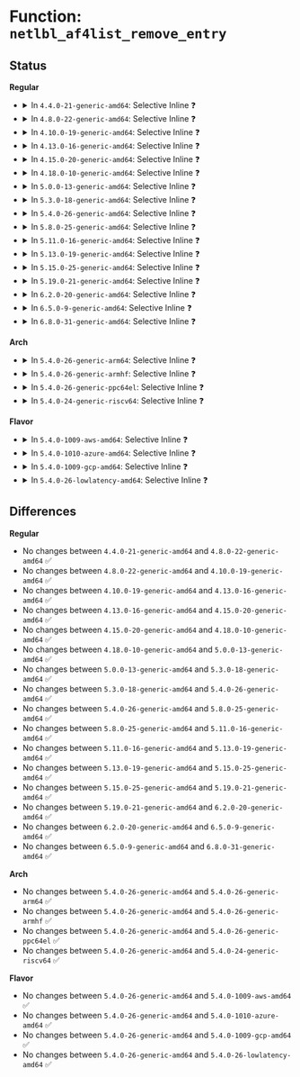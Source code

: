 # Function: <code>netlbl_af4list_remove_entry</code>

## Status
<b>Regular</b>
<ul>
<li>
<details>
<summary>In <code>4.4.0-21-generic-amd64</code>: Selective Inline ❓</summary>

```c
void netlbl_af4list_remove_entry(struct netlbl_af4list * entry)
```

```json
{
  "name": "netlbl_af4list_remove_entry",
  "collision_type": "Unique Global",
  "inline_type": "Selective",
  "funcs": [
    {
      "addr": 18446744071587287408,
      "name": "netlbl_af4list_remove_entry",
      "external": true,
      "loc": "net/netlabel/netlabel_addrlist.c:235",
      "file": "net/netlabel/netlabel_addrlist.c",
      "inline": "not declared, inlined",
      "caller_inline": [
        "net/netlabel/netlabel_addrlist.c:netlbl_af4list_remove"
      ],
      "caller_func": [
        "net/netlabel/netlabel_domainhash.c:netlbl_domhsh_free_entry",
        "net/netlabel/netlabel_domainhash.c:netlbl_domhsh_add",
        "net/netlabel/netlabel_unlabeled.c:netlbl_unlhsh_free_iface"
      ]
    }
  ],
  "symbols": [
    {
      "addr": 18446744071587287408,
      "name": "netlbl_af4list_remove_entry",
      "section": ".text",
      "bind": "STB_GLOBAL",
      "size": 47
    }
  ]
}
```
</details>
</li>
<li>
<details>
<summary>In <code>4.8.0-22-generic-amd64</code>: Selective Inline ❓</summary>

```c
void netlbl_af4list_remove_entry(struct netlbl_af4list * entry)
```

```json
{
  "name": "netlbl_af4list_remove_entry",
  "collision_type": "Unique Global",
  "inline_type": "Selective",
  "funcs": [
    {
      "addr": 18446744071587755465,
      "name": "netlbl_af4list_remove_entry",
      "external": true,
      "loc": "net/netlabel/netlabel_addrlist.c:235",
      "file": "net/netlabel/netlabel_addrlist.c",
      "inline": "not declared, inlined",
      "caller_inline": [
        "net/netlabel/netlabel_addrlist.c:netlbl_af4list_remove"
      ],
      "caller_func": [
        "net/netlabel/netlabel_domainhash.c:netlbl_domhsh_add",
        "net/netlabel/netlabel_domainhash.c:netlbl_domhsh_free_entry",
        "net/netlabel/netlabel_unlabeled.c:netlbl_unlhsh_free_iface"
      ]
    }
  ],
  "symbols": [
    {
      "addr": 18446744071587755360,
      "name": "netlbl_af4list_remove_entry",
      "section": ".text",
      "bind": "STB_GLOBAL",
      "size": 47
    }
  ]
}
```
</details>
</li>
<li>
<details>
<summary>In <code>4.10.0-19-generic-amd64</code>: Selective Inline ❓</summary>

```c
void netlbl_af4list_remove_entry(struct netlbl_af4list * entry)
```

```json
{
  "name": "netlbl_af4list_remove_entry",
  "collision_type": "Unique Global",
  "inline_type": "Selective",
  "funcs": [
    {
      "addr": 18446744071587970681,
      "name": "netlbl_af4list_remove_entry",
      "external": true,
      "loc": "net/netlabel/netlabel_addrlist.c:235",
      "file": "net/netlabel/netlabel_addrlist.c",
      "inline": "not declared, inlined",
      "caller_inline": [
        "net/netlabel/netlabel_addrlist.c:netlbl_af4list_remove"
      ],
      "caller_func": [
        "net/netlabel/netlabel_domainhash.c:netlbl_domhsh_add",
        "net/netlabel/netlabel_domainhash.c:netlbl_domhsh_free_entry",
        "net/netlabel/netlabel_unlabeled.c:netlbl_unlhsh_free_iface"
      ]
    }
  ],
  "symbols": [
    {
      "addr": 18446744071587970576,
      "name": "netlbl_af4list_remove_entry",
      "section": ".text",
      "bind": "STB_GLOBAL",
      "size": 47
    }
  ]
}
```
</details>
</li>
<li>
<details>
<summary>In <code>4.13.0-16-generic-amd64</code>: Selective Inline ❓</summary>

```c
void netlbl_af4list_remove_entry(struct netlbl_af4list * entry)
```

```json
{
  "name": "netlbl_af4list_remove_entry",
  "collision_type": "Unique Global",
  "inline_type": "Selective",
  "funcs": [
    {
      "addr": 18446744071588128793,
      "name": "netlbl_af4list_remove_entry",
      "external": true,
      "loc": "net/netlabel/netlabel_addrlist.c:235",
      "file": "net/netlabel/netlabel_addrlist.c",
      "inline": "not declared, inlined",
      "caller_inline": [
        "net/netlabel/netlabel_addrlist.c:netlbl_af4list_remove"
      ],
      "caller_func": [
        "net/netlabel/netlabel_domainhash.c:netlbl_domhsh_free_entry",
        "net/netlabel/netlabel_unlabeled.c:netlbl_unlhsh_free_iface"
      ]
    }
  ],
  "symbols": [
    {
      "addr": 18446744071588128688,
      "name": "netlbl_af4list_remove_entry",
      "section": ".text",
      "bind": "STB_GLOBAL",
      "size": 47
    }
  ]
}
```
</details>
</li>
<li>
<details>
<summary>In <code>4.15.0-20-generic-amd64</code>: Selective Inline ❓</summary>

```c
void netlbl_af4list_remove_entry(struct netlbl_af4list * entry)
```

```json
{
  "name": "netlbl_af4list_remove_entry",
  "collision_type": "Unique Global",
  "inline_type": "Selective",
  "funcs": [
    {
      "addr": 18446744071588676601,
      "name": "netlbl_af4list_remove_entry",
      "external": true,
      "loc": "net/netlabel/netlabel_addrlist.c:235",
      "file": "net/netlabel/netlabel_addrlist.c",
      "inline": "not declared, inlined",
      "caller_inline": [
        "net/netlabel/netlabel_addrlist.c:netlbl_af4list_remove"
      ],
      "caller_func": [
        "net/netlabel/netlabel_domainhash.c:netlbl_domhsh_free_entry",
        "net/netlabel/netlabel_unlabeled.c:netlbl_unlhsh_free_iface"
      ]
    }
  ],
  "symbols": [
    {
      "addr": 18446744071588676496,
      "name": "netlbl_af4list_remove_entry",
      "section": ".text",
      "bind": "STB_GLOBAL",
      "size": 47
    }
  ]
}
```
</details>
</li>
<li>
<details>
<summary>In <code>4.18.0-10-generic-amd64</code>: Selective Inline ❓</summary>

```c
void netlbl_af4list_remove_entry(struct netlbl_af4list * entry)
```

```json
{
  "name": "netlbl_af4list_remove_entry",
  "collision_type": "Unique Global",
  "inline_type": "Selective",
  "funcs": [
    {
      "addr": 18446744071589043145,
      "name": "netlbl_af4list_remove_entry",
      "external": true,
      "loc": "net/netlabel/netlabel_addrlist.c:235",
      "file": "net/netlabel/netlabel_addrlist.c",
      "inline": "not declared, inlined",
      "caller_inline": [
        "net/netlabel/netlabel_addrlist.c:netlbl_af4list_remove"
      ],
      "caller_func": [
        "net/netlabel/netlabel_domainhash.c:netlbl_domhsh_free_entry",
        "net/netlabel/netlabel_unlabeled.c:netlbl_unlhsh_free_iface"
      ]
    }
  ],
  "symbols": [
    {
      "addr": 18446744071589043040,
      "name": "netlbl_af4list_remove_entry",
      "section": ".text",
      "bind": "STB_GLOBAL",
      "size": 47
    }
  ]
}
```
</details>
</li>
<li>
<details>
<summary>In <code>5.0.0-13-generic-amd64</code>: Selective Inline ❓</summary>

```c
void netlbl_af4list_remove_entry(struct netlbl_af4list * entry)
```

```json
{
  "name": "netlbl_af4list_remove_entry",
  "collision_type": "Unique Global",
  "inline_type": "Selective",
  "funcs": [
    {
      "addr": 18446744071589269145,
      "name": "netlbl_af4list_remove_entry",
      "external": true,
      "loc": "net/netlabel/netlabel_addrlist.c:235",
      "file": "net/netlabel/netlabel_addrlist.c",
      "inline": "not declared, inlined",
      "caller_inline": [
        "net/netlabel/netlabel_addrlist.c:netlbl_af4list_remove"
      ],
      "caller_func": [
        "net/netlabel/netlabel_domainhash.c:netlbl_domhsh_free_entry",
        "net/netlabel/netlabel_unlabeled.c:netlbl_unlhsh_free_iface"
      ]
    }
  ],
  "symbols": [
    {
      "addr": 18446744071589269040,
      "name": "netlbl_af4list_remove_entry",
      "section": ".text",
      "bind": "STB_GLOBAL",
      "size": 47
    }
  ]
}
```
</details>
</li>
<li>
<details>
<summary>In <code>5.3.0-18-generic-amd64</code>: Selective Inline ❓</summary>

```c
void netlbl_af4list_remove_entry(struct netlbl_af4list * entry)
```

```json
{
  "name": "netlbl_af4list_remove_entry",
  "collision_type": "Unique Global",
  "inline_type": "Selective",
  "funcs": [
    {
      "addr": 18446744071589724505,
      "name": "netlbl_af4list_remove_entry",
      "external": true,
      "loc": "net/netlabel/netlabel_addrlist.c:221",
      "file": "net/netlabel/netlabel_addrlist.c",
      "inline": "not declared, inlined",
      "caller_inline": [
        "net/netlabel/netlabel_addrlist.c:netlbl_af4list_remove"
      ],
      "caller_func": [
        "net/netlabel/netlabel_domainhash.c:netlbl_domhsh_free_entry",
        "net/netlabel/netlabel_unlabeled.c:netlbl_unlhsh_free_iface"
      ]
    }
  ],
  "symbols": [
    {
      "addr": 18446744071589724400,
      "name": "netlbl_af4list_remove_entry",
      "section": ".text",
      "bind": "STB_GLOBAL",
      "size": 47
    }
  ]
}
```
</details>
</li>
<li>
<details>
<summary>In <code>5.4.0-26-generic-amd64</code>: Selective Inline ❓</summary>

```c
void netlbl_af4list_remove_entry(struct netlbl_af4list * entry)
```

```json
{
  "name": "netlbl_af4list_remove_entry",
  "collision_type": "Unique Global",
  "inline_type": "Selective",
  "funcs": [
    {
      "addr": 18446744071589948809,
      "name": "netlbl_af4list_remove_entry",
      "external": true,
      "loc": "net/netlabel/netlabel_addrlist.c:221",
      "file": "net/netlabel/netlabel_addrlist.c",
      "inline": "not declared, inlined",
      "caller_inline": [
        "net/netlabel/netlabel_addrlist.c:netlbl_af4list_remove"
      ],
      "caller_func": [
        "net/netlabel/netlabel_domainhash.c:netlbl_domhsh_free_entry",
        "net/netlabel/netlabel_unlabeled.c:netlbl_unlhsh_free_iface"
      ]
    }
  ],
  "symbols": [
    {
      "addr": 18446744071589948704,
      "name": "netlbl_af4list_remove_entry",
      "section": ".text",
      "bind": "STB_GLOBAL",
      "size": 47
    }
  ]
}
```
</details>
</li>
<li>
<details>
<summary>In <code>5.8.0-25-generic-amd64</code>: Selective Inline ❓</summary>

```c
void netlbl_af4list_remove_entry(struct netlbl_af4list * entry)
```

```json
{
  "name": "netlbl_af4list_remove_entry",
  "collision_type": "Unique Global",
  "inline_type": "Selective",
  "funcs": [
    {
      "addr": 18446744071590978908,
      "name": "netlbl_af4list_remove_entry",
      "external": true,
      "loc": "net/netlabel/netlabel_addrlist.c:221",
      "file": "net/netlabel/netlabel_addrlist.c",
      "inline": "not declared, inlined",
      "caller_inline": [
        "net/netlabel/netlabel_addrlist.c:netlbl_af4list_remove"
      ],
      "caller_func": [
        "net/netlabel/netlabel_domainhash.c:netlbl_domhsh_free_entry",
        "net/netlabel/netlabel_unlabeled.c:netlbl_unlhsh_free_iface"
      ]
    }
  ],
  "symbols": [
    {
      "addr": 18446744071590978800,
      "name": "netlbl_af4list_remove_entry",
      "section": ".text",
      "bind": "STB_GLOBAL",
      "size": 47
    }
  ]
}
```
</details>
</li>
<li>
<details>
<summary>In <code>5.11.0-16-generic-amd64</code>: Selective Inline ❓</summary>

```c
void netlbl_af4list_remove_entry(struct netlbl_af4list * entry)
```

```json
{
  "name": "netlbl_af4list_remove_entry",
  "collision_type": "Unique Global",
  "inline_type": "Selective",
  "funcs": [
    {
      "addr": 18446744071591043532,
      "name": "netlbl_af4list_remove_entry",
      "external": true,
      "loc": "net/netlabel/netlabel_addrlist.c:221",
      "file": "net/netlabel/netlabel_addrlist.c",
      "inline": "not declared, inlined",
      "caller_inline": [
        "net/netlabel/netlabel_addrlist.c:netlbl_af4list_remove"
      ],
      "caller_func": [
        "net/netlabel/netlabel_domainhash.c:netlbl_domhsh_free_entry",
        "net/netlabel/netlabel_unlabeled.c:netlbl_unlhsh_free_iface"
      ]
    }
  ],
  "symbols": [
    {
      "addr": 18446744071591043424,
      "name": "netlbl_af4list_remove_entry",
      "section": ".text",
      "bind": "STB_GLOBAL",
      "size": 47
    }
  ]
}
```
</details>
</li>
<li>
<details>
<summary>In <code>5.13.0-19-generic-amd64</code>: Selective Inline ❓</summary>

```c
void netlbl_af4list_remove_entry(struct netlbl_af4list * entry)
```

```json
{
  "name": "netlbl_af4list_remove_entry",
  "collision_type": "Unique Global",
  "inline_type": "Selective",
  "funcs": [
    {
      "addr": 18446744071590974121,
      "name": "netlbl_af4list_remove_entry",
      "external": true,
      "loc": "net/netlabel/netlabel_addrlist.c:221",
      "file": "net/netlabel/netlabel_addrlist.c",
      "inline": "not declared, inlined",
      "caller_inline": [
        "net/netlabel/netlabel_addrlist.c:netlbl_af4list_remove"
      ],
      "caller_func": [
        "net/netlabel/netlabel_domainhash.c:netlbl_domhsh_free_entry",
        "net/netlabel/netlabel_unlabeled.c:netlbl_unlhsh_free_iface"
      ]
    }
  ],
  "symbols": [
    {
      "addr": 18446744071590974016,
      "name": "netlbl_af4list_remove_entry",
      "section": ".text",
      "bind": "STB_GLOBAL",
      "size": 47
    }
  ]
}
```
</details>
</li>
<li>
<details>
<summary>In <code>5.15.0-25-generic-amd64</code>: Selective Inline ❓</summary>

```c
void netlbl_af4list_remove_entry(struct netlbl_af4list * entry)
```

```json
{
  "name": "netlbl_af4list_remove_entry",
  "collision_type": "Unique Global",
  "inline_type": "Selective",
  "funcs": [
    {
      "addr": 18446744071591811657,
      "name": "netlbl_af4list_remove_entry",
      "external": true,
      "loc": "net/netlabel/netlabel_addrlist.c:221",
      "file": "net/netlabel/netlabel_addrlist.c",
      "inline": "not declared, inlined",
      "caller_inline": [
        "net/netlabel/netlabel_addrlist.c:netlbl_af4list_remove"
      ],
      "caller_func": [
        "net/netlabel/netlabel_domainhash.c:netlbl_domhsh_free_entry",
        "net/netlabel/netlabel_unlabeled.c:netlbl_unlhsh_free_iface"
      ]
    }
  ],
  "symbols": [
    {
      "addr": 18446744071591811552,
      "name": "netlbl_af4list_remove_entry",
      "section": ".text",
      "bind": "STB_GLOBAL",
      "size": 47
    }
  ]
}
```
</details>
</li>
<li>
<details>
<summary>In <code>5.19.0-21-generic-amd64</code>: Selective Inline ❓</summary>

```c
void netlbl_af4list_remove_entry(struct netlbl_af4list * entry)
```

```json
{
  "name": "netlbl_af4list_remove_entry",
  "collision_type": "Unique Global",
  "inline_type": "Selective",
  "funcs": [
    {
      "addr": 18446744071593523945,
      "name": "netlbl_af4list_remove_entry",
      "external": true,
      "loc": "net/netlabel/netlabel_addrlist.c:221",
      "file": "net/netlabel/netlabel_addrlist.c",
      "inline": "not declared, inlined",
      "caller_inline": [
        "net/netlabel/netlabel_addrlist.c:netlbl_af4list_remove"
      ],
      "caller_func": [
        "net/netlabel/netlabel_domainhash.c:netlbl_domhsh_free_entry",
        "net/netlabel/netlabel_unlabeled.c:netlbl_unlhsh_free_iface"
      ]
    }
  ],
  "symbols": [
    {
      "addr": 18446744071593523824,
      "name": "netlbl_af4list_remove_entry",
      "section": ".text",
      "bind": "STB_GLOBAL",
      "size": 57
    }
  ]
}
```
</details>
</li>
<li>
<details>
<summary>In <code>6.2.0-20-generic-amd64</code>: Selective Inline ❓</summary>

```c
void netlbl_af4list_remove_entry(struct netlbl_af4list * entry)
```

```json
{
  "name": "netlbl_af4list_remove_entry",
  "collision_type": "Unique Global",
  "inline_type": "Selective",
  "funcs": [
    {
      "addr": 18446744071595444361,
      "name": "netlbl_af4list_remove_entry",
      "external": true,
      "loc": "net/netlabel/netlabel_addrlist.c:221",
      "file": "net/netlabel/netlabel_addrlist.c",
      "inline": "not declared, inlined",
      "caller_inline": [
        "net/netlabel/netlabel_addrlist.c:netlbl_af4list_remove"
      ],
      "caller_func": [
        "net/netlabel/netlabel_domainhash.c:netlbl_domhsh_free_entry",
        "net/netlabel/netlabel_unlabeled.c:netlbl_unlhsh_free_iface"
      ]
    }
  ],
  "symbols": [
    {
      "addr": 18446744071595444224,
      "name": "netlbl_af4list_remove_entry",
      "section": ".text",
      "bind": "STB_GLOBAL",
      "size": 57
    }
  ]
}
```
</details>
</li>
<li>
<details>
<summary>In <code>6.5.0-9-generic-amd64</code>: Selective Inline ❓</summary>

```c
void netlbl_af4list_remove_entry(struct netlbl_af4list * entry)
```

```json
{
  "name": "netlbl_af4list_remove_entry",
  "collision_type": "Unique Global",
  "inline_type": "Selective",
  "funcs": [
    {
      "addr": 18446744071595951321,
      "name": "netlbl_af4list_remove_entry",
      "external": true,
      "loc": "net/netlabel/netlabel_addrlist.c:221",
      "file": "net/netlabel/netlabel_addrlist.c",
      "inline": "not declared, inlined",
      "caller_inline": [
        "net/netlabel/netlabel_addrlist.c:netlbl_af4list_remove"
      ],
      "caller_func": [
        "net/netlabel/netlabel_domainhash.c:netlbl_domhsh_free_entry",
        "net/netlabel/netlabel_unlabeled.c:netlbl_unlhsh_free_iface"
      ]
    }
  ],
  "symbols": [
    {
      "addr": 18446744071595951184,
      "name": "netlbl_af4list_remove_entry",
      "section": ".text",
      "bind": "STB_GLOBAL",
      "size": 57
    }
  ]
}
```
</details>
</li>
<li>
<details>
<summary>In <code>6.8.0-31-generic-amd64</code>: Selective Inline ❓</summary>

```c
void netlbl_af4list_remove_entry(struct netlbl_af4list * entry)
```

```json
{
  "name": "netlbl_af4list_remove_entry",
  "collision_type": "Unique Global",
  "inline_type": "Selective",
  "funcs": [
    {
      "addr": 18446744071596813193,
      "name": "netlbl_af4list_remove_entry",
      "external": true,
      "loc": "net/netlabel/netlabel_addrlist.c:221",
      "file": "net/netlabel/netlabel_addrlist.c",
      "inline": "not declared, inlined",
      "caller_inline": [
        "net/netlabel/netlabel_addrlist.c:netlbl_af4list_remove"
      ],
      "caller_func": [
        "net/netlabel/netlabel_domainhash.c:netlbl_domhsh_free_entry",
        "net/netlabel/netlabel_unlabeled.c:netlbl_unlhsh_free_iface"
      ]
    }
  ],
  "symbols": [
    {
      "addr": 18446744071596813056,
      "name": "netlbl_af4list_remove_entry",
      "section": ".text",
      "bind": "STB_GLOBAL",
      "size": 57
    }
  ]
}
```
</details>
</li>
</ul>
<b>Arch</b>
<ul>
<li>
<details>
<summary>In <code>5.4.0-26-generic-arm64</code>: Selective Inline ❓</summary>

```c
void netlbl_af4list_remove_entry(struct netlbl_af4list * entry)
```

```json
{
  "name": "netlbl_af4list_remove_entry",
  "collision_type": "Unique Global",
  "inline_type": "Selective",
  "funcs": [
    {
      "addr": 18446603336503681700,
      "name": "netlbl_af4list_remove_entry",
      "external": true,
      "loc": "net/netlabel/netlabel_addrlist.c:221",
      "file": "net/netlabel/netlabel_addrlist.c",
      "inline": "not declared, inlined",
      "caller_inline": [
        "net/netlabel/netlabel_addrlist.c:netlbl_af4list_remove"
      ],
      "caller_func": [
        "net/netlabel/netlabel_domainhash.c:netlbl_domhsh_free_entry",
        "net/netlabel/netlabel_unlabeled.c:netlbl_unlhsh_free_iface"
      ]
    }
  ],
  "symbols": [
    {
      "addr": 18446603336503681528,
      "name": "netlbl_af4list_remove_entry",
      "section": ".text",
      "bind": "STB_GLOBAL",
      "size": 64
    }
  ]
}
```
</details>
</li>
<li>
<details>
<summary>In <code>5.4.0-26-generic-armhf</code>: Selective Inline ❓</summary>

```c
void netlbl_af4list_remove_entry(struct netlbl_af4list * entry)
```

```json
{
  "name": "netlbl_af4list_remove_entry",
  "collision_type": "Unique Global",
  "inline_type": "Selective",
  "funcs": [
    {
      "addr": 3236318028,
      "name": "netlbl_af4list_remove_entry",
      "external": true,
      "loc": "net/netlabel/netlabel_addrlist.c:221",
      "file": "net/netlabel/netlabel_addrlist.c",
      "inline": "not declared, inlined",
      "caller_inline": [
        "net/netlabel/netlabel_addrlist.c:netlbl_af4list_remove"
      ],
      "caller_func": [
        "net/netlabel/netlabel_domainhash.c:netlbl_domhsh_free_entry",
        "net/netlabel/netlabel_unlabeled.c:netlbl_unlhsh_free_iface"
      ]
    }
  ],
  "symbols": [
    {
      "addr": 3236317872,
      "name": "netlbl_af4list_remove_entry",
      "section": ".text",
      "bind": "STB_GLOBAL",
      "size": 52
    }
  ]
}
```
</details>
</li>
<li>
<details>
<summary>In <code>5.4.0-26-generic-ppc64el</code>: Selective Inline ❓</summary>

```c
void netlbl_af4list_remove_entry(struct netlbl_af4list * entry)
```

```json
{
  "name": "netlbl_af4list_remove_entry",
  "collision_type": "Unique Global",
  "inline_type": "Selective",
  "funcs": [
    {
      "addr": 13835058055297508236,
      "name": "netlbl_af4list_remove_entry",
      "external": true,
      "loc": "net/netlabel/netlabel_addrlist.c:221",
      "file": "net/netlabel/netlabel_addrlist.c",
      "inline": "not declared, inlined",
      "caller_inline": [
        "net/netlabel/netlabel_addrlist.c:netlbl_af4list_remove"
      ],
      "caller_func": [
        "net/netlabel/netlabel_domainhash.c:netlbl_domhsh_free_entry",
        "net/netlabel/netlabel_unlabeled.c:netlbl_unlhsh_free_iface"
      ]
    }
  ],
  "symbols": [
    {
      "addr": 13835058055297508080,
      "name": "netlbl_af4list_remove_entry",
      "section": ".text",
      "bind": "STB_GLOBAL",
      "size": 60
    }
  ]
}
```
</details>
</li>
<li>
<details>
<summary>In <code>5.4.0-24-generic-riscv64</code>: Selective Inline ❓</summary>

```c
void netlbl_af4list_remove_entry(struct netlbl_af4list * entry)
```

```json
{
  "name": "netlbl_af4list_remove_entry",
  "collision_type": "Unique Global",
  "inline_type": "Selective",
  "funcs": [
    {
      "addr": 18446743936279616928,
      "name": "netlbl_af4list_remove_entry",
      "external": true,
      "loc": "net/netlabel/netlabel_addrlist.c:221",
      "file": "net/netlabel/netlabel_addrlist.c",
      "inline": "not declared, inlined",
      "caller_inline": [
        "net/netlabel/netlabel_addrlist.c:netlbl_af4list_remove"
      ],
      "caller_func": [
        "net/netlabel/netlabel_domainhash.c:netlbl_domhsh_free_entry",
        "net/netlabel/netlabel_unlabeled.c:netlbl_unlhsh_free_iface"
      ]
    }
  ],
  "symbols": [
    {
      "addr": 18446743936279616808,
      "name": "netlbl_af4list_remove_entry",
      "section": ".text",
      "bind": "STB_GLOBAL",
      "size": 50
    }
  ]
}
```
</details>
</li>
</ul>
<b>Flavor</b>
<ul>
<li>
<details>
<summary>In <code>5.4.0-1009-aws-amd64</code>: Selective Inline ❓</summary>

```c
void netlbl_af4list_remove_entry(struct netlbl_af4list * entry)
```

```json
{
  "name": "netlbl_af4list_remove_entry",
  "collision_type": "Unique Global",
  "inline_type": "Selective",
  "funcs": [
    {
      "addr": 18446744071589552409,
      "name": "netlbl_af4list_remove_entry",
      "external": true,
      "loc": "net/netlabel/netlabel_addrlist.c:221",
      "file": "net/netlabel/netlabel_addrlist.c",
      "inline": "not declared, inlined",
      "caller_inline": [
        "net/netlabel/netlabel_addrlist.c:netlbl_af4list_remove"
      ],
      "caller_func": [
        "net/netlabel/netlabel_domainhash.c:netlbl_domhsh_free_entry",
        "net/netlabel/netlabel_unlabeled.c:netlbl_unlhsh_free_iface"
      ]
    }
  ],
  "symbols": [
    {
      "addr": 18446744071589552304,
      "name": "netlbl_af4list_remove_entry",
      "section": ".text",
      "bind": "STB_GLOBAL",
      "size": 47
    }
  ]
}
```
</details>
</li>
<li>
<details>
<summary>In <code>5.4.0-1010-azure-amd64</code>: Selective Inline ❓</summary>

```c
void netlbl_af4list_remove_entry(struct netlbl_af4list * entry)
```

```json
{
  "name": "netlbl_af4list_remove_entry",
  "collision_type": "Unique Global",
  "inline_type": "Selective",
  "funcs": [
    {
      "addr": 18446744071589276985,
      "name": "netlbl_af4list_remove_entry",
      "external": true,
      "loc": "net/netlabel/netlabel_addrlist.c:221",
      "file": "net/netlabel/netlabel_addrlist.c",
      "inline": "not declared, inlined",
      "caller_inline": [
        "net/netlabel/netlabel_addrlist.c:netlbl_af4list_remove"
      ],
      "caller_func": [
        "net/netlabel/netlabel_domainhash.c:netlbl_domhsh_free_entry",
        "net/netlabel/netlabel_unlabeled.c:netlbl_unlhsh_free_iface"
      ]
    }
  ],
  "symbols": [
    {
      "addr": 18446744071589276880,
      "name": "netlbl_af4list_remove_entry",
      "section": ".text",
      "bind": "STB_GLOBAL",
      "size": 47
    }
  ]
}
```
</details>
</li>
<li>
<details>
<summary>In <code>5.4.0-1009-gcp-amd64</code>: Selective Inline ❓</summary>

```c
void netlbl_af4list_remove_entry(struct netlbl_af4list * entry)
```

```json
{
  "name": "netlbl_af4list_remove_entry",
  "collision_type": "Unique Global",
  "inline_type": "Selective",
  "funcs": [
    {
      "addr": 18446744071589994441,
      "name": "netlbl_af4list_remove_entry",
      "external": true,
      "loc": "net/netlabel/netlabel_addrlist.c:221",
      "file": "net/netlabel/netlabel_addrlist.c",
      "inline": "not declared, inlined",
      "caller_inline": [
        "net/netlabel/netlabel_addrlist.c:netlbl_af4list_remove"
      ],
      "caller_func": [
        "net/netlabel/netlabel_domainhash.c:netlbl_domhsh_free_entry",
        "net/netlabel/netlabel_unlabeled.c:netlbl_unlhsh_free_iface"
      ]
    }
  ],
  "symbols": [
    {
      "addr": 18446744071589994336,
      "name": "netlbl_af4list_remove_entry",
      "section": ".text",
      "bind": "STB_GLOBAL",
      "size": 47
    }
  ]
}
```
</details>
</li>
<li>
<details>
<summary>In <code>5.4.0-26-lowlatency-amd64</code>: Selective Inline ❓</summary>

```c
void netlbl_af4list_remove_entry(struct netlbl_af4list * entry)
```

```json
{
  "name": "netlbl_af4list_remove_entry",
  "collision_type": "Unique Global",
  "inline_type": "Selective",
  "funcs": [
    {
      "addr": 18446744071590044473,
      "name": "netlbl_af4list_remove_entry",
      "external": true,
      "loc": "net/netlabel/netlabel_addrlist.c:221",
      "file": "net/netlabel/netlabel_addrlist.c",
      "inline": "not declared, inlined",
      "caller_inline": [
        "net/netlabel/netlabel_addrlist.c:netlbl_af4list_remove"
      ],
      "caller_func": [
        "net/netlabel/netlabel_domainhash.c:netlbl_domhsh_free_entry",
        "net/netlabel/netlabel_unlabeled.c:netlbl_unlhsh_free_iface"
      ]
    }
  ],
  "symbols": [
    {
      "addr": 18446744071590044368,
      "name": "netlbl_af4list_remove_entry",
      "section": ".text",
      "bind": "STB_GLOBAL",
      "size": 47
    }
  ]
}
```
</details>
</li>
</ul>

## Differences
<b>Regular</b>
<ul>
<li>
No changes between <code>4.4.0-21-generic-amd64</code> and <code>4.8.0-22-generic-amd64</code> ✅
</li>
<li>
No changes between <code>4.8.0-22-generic-amd64</code> and <code>4.10.0-19-generic-amd64</code> ✅
</li>
<li>
No changes between <code>4.10.0-19-generic-amd64</code> and <code>4.13.0-16-generic-amd64</code> ✅
</li>
<li>
No changes between <code>4.13.0-16-generic-amd64</code> and <code>4.15.0-20-generic-amd64</code> ✅
</li>
<li>
No changes between <code>4.15.0-20-generic-amd64</code> and <code>4.18.0-10-generic-amd64</code> ✅
</li>
<li>
No changes between <code>4.18.0-10-generic-amd64</code> and <code>5.0.0-13-generic-amd64</code> ✅
</li>
<li>
No changes between <code>5.0.0-13-generic-amd64</code> and <code>5.3.0-18-generic-amd64</code> ✅
</li>
<li>
No changes between <code>5.3.0-18-generic-amd64</code> and <code>5.4.0-26-generic-amd64</code> ✅
</li>
<li>
No changes between <code>5.4.0-26-generic-amd64</code> and <code>5.8.0-25-generic-amd64</code> ✅
</li>
<li>
No changes between <code>5.8.0-25-generic-amd64</code> and <code>5.11.0-16-generic-amd64</code> ✅
</li>
<li>
No changes between <code>5.11.0-16-generic-amd64</code> and <code>5.13.0-19-generic-amd64</code> ✅
</li>
<li>
No changes between <code>5.13.0-19-generic-amd64</code> and <code>5.15.0-25-generic-amd64</code> ✅
</li>
<li>
No changes between <code>5.15.0-25-generic-amd64</code> and <code>5.19.0-21-generic-amd64</code> ✅
</li>
<li>
No changes between <code>5.19.0-21-generic-amd64</code> and <code>6.2.0-20-generic-amd64</code> ✅
</li>
<li>
No changes between <code>6.2.0-20-generic-amd64</code> and <code>6.5.0-9-generic-amd64</code> ✅
</li>
<li>
No changes between <code>6.5.0-9-generic-amd64</code> and <code>6.8.0-31-generic-amd64</code> ✅
</li>
</ul>
<b>Arch</b>
<ul>
<li>
No changes between <code>5.4.0-26-generic-amd64</code> and <code>5.4.0-26-generic-arm64</code> ✅
</li>
<li>
No changes between <code>5.4.0-26-generic-amd64</code> and <code>5.4.0-26-generic-armhf</code> ✅
</li>
<li>
No changes between <code>5.4.0-26-generic-amd64</code> and <code>5.4.0-26-generic-ppc64el</code> ✅
</li>
<li>
No changes between <code>5.4.0-26-generic-amd64</code> and <code>5.4.0-24-generic-riscv64</code> ✅
</li>
</ul>
<b>Flavor</b>
<ul>
<li>
No changes between <code>5.4.0-26-generic-amd64</code> and <code>5.4.0-1009-aws-amd64</code> ✅
</li>
<li>
No changes between <code>5.4.0-26-generic-amd64</code> and <code>5.4.0-1010-azure-amd64</code> ✅
</li>
<li>
No changes between <code>5.4.0-26-generic-amd64</code> and <code>5.4.0-1009-gcp-amd64</code> ✅
</li>
<li>
No changes between <code>5.4.0-26-generic-amd64</code> and <code>5.4.0-26-lowlatency-amd64</code> ✅
</li>
</ul>
